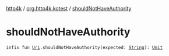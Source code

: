 [http4k](../index.md) / [org.http4k.kotest](index.md) / [shouldNotHaveAuthority](./should-not-have-authority.md)

# shouldNotHaveAuthority

`infix fun `[`Uri`](../org.http4k.core/-uri/index.md)`.shouldNotHaveAuthority(expected: `[`String`](https://kotlinlang.org/api/latest/jvm/stdlib/kotlin/-string/index.html)`): `[`Unit`](https://kotlinlang.org/api/latest/jvm/stdlib/kotlin/-unit/index.html)